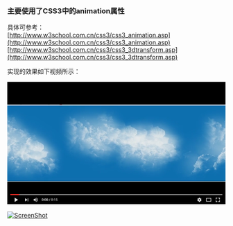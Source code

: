 ### **主要使用了CSS3中的animation属性** ###

具体可参考：<br>
[http://www.w3school.com.cn/css3/css3_animation.asp](http://www.w3school.com.cn/css3/css3_animation.asp)<br>
[http://www.w3school.com.cn/css3/css3_3dtransform.asp](http://www.w3school.com.cn/css3/css3_3dtransform.asp)

实现的效果如下视频所示：


[![ScreenShot](https://github.com/ArcherAn/css_js_case_effect/blob/master/sky_cloud/video.png)](https://youtu.be/XJTTfllXeA4)


[![ScreenShot](https://raw.github.com/GabLeRoux/WebMole/master/ressources/WebMole_Youtube_Video.png)](http://youtu.be/vt5fpE0bzSY)
